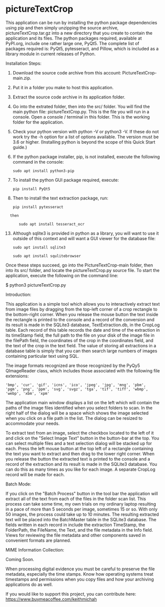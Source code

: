 # pictureTextCrop

This application can be run by installing the python package dependencies using pip and then simply unzipping the source archive, pictureTextCrop.tar.gz into a new directory that you create to contain the application and its files.  The python packages required, available at PyPI.org, include one rather large one, PyQt5.  The complete list of packages required is: PyQt5, pytesseract, and Pillow, which is included as a library module in current releases of Python.

Installation Steps:

1.    Download the source code archive from this account: PictureTextCrop-main.zip.
2.    Put it in a folder you make to host this application.
3.    Extract the source code archive in its application folder.
4.    Go into the extrated folder, then into the src/ folder.  You will find the main python file: pictureTextCrop.py.  This is the file you will run in a console.
      Open a console / terminal in this folder.  This is the working folder for the application.
6.    Check your python version with python -V or python3 -V.  If these do not work try the -h option for a list of options available.  The version must be 3.6 or higher.
        (Installing python is beyond the scope of this Quick Start guide.)
7.    If the python package installer, pip, is not installed, execute the following command in the console:<br>
  
          sudo apt install python3-pip
9.    To install the python GUI package required, execute:
   
          pip install PyQt5
11.    Then to install the text extraction package, run:
   
           pip install pytesseract
   
      then
      
          sudo apt install tesseract_ocr
13.    Although sqlite3 is provided in python as a library, you will want to use it outside of this context and will want a GUI viewer for the database file:
   
           sudo apt install sqlite3
   
           sudo apt install squlitebrowser
   

Once these steps succeed, go into the PictureTextCrop-main folder, then into its src/ folder, and locate the pictureTextCrop.py source file. To start the application, execute the following on the command line:

$ python3 pictureTextCrop.py


Introduction:

This application is a simple tool which allows you to interactively extract text from image files by dragging from the top-left corner of a crop rectangle to the bottom-right corner. When you release the mouse button the text inside the rectangle is printed to the console and a record of the conversion and its result is made in the SQLite3 database, TextExtraction.db, in the CropLog table. Each record of this table records the date and time of the extraction in its timeStamp field, the full path to the file on your disk of the image file in the filePath field, the coordinates of the crop in the coordinates field, and the text of the crop in the text field. The value of storing all extractions in a database table is simply that you can then search large numbers of images containing particular text using SQL.

The image formats recognized are those recognized by the PyQy5 QImageReader class, which includes those associated with the following file extensions:

    'bmp', 'cur', 'gif', 'icns', 'ico', 'jpeg', 'jpg', 'mng', 'pbm', 'pgm', 'png', 'ppm', 'svg', 'svgz', 'tga', 'tif', 'tiff', 'wbmp', 'webp', 'xbm', 'xpm'

The application main window displays a list on the left which will contain the paths of the image files identified when you select folders to scan.  In the right half of the dialog will be a space which shows the image selected when you click on a file path in the list.  The dialog can be resized to accommodate your needs.

To extract text from an image, select the checkbox located to the left of it and click on the "Select Image Text" button in the button-bar at the top. You can select multiple files and a text selection dialog will be stacked up for each. Press the left mouse button at the top left of a rectangle containing the text you want to extract and then drag to the lower right corner. When you release the button the extracted text is printed to the console and a record of the extraction and its result is made in the SQLite3 database. You can do this as many times as you like for each image. A separate CropLog record will be made for each.

Batch Mode:

If you click on the "Batch Process" button in the tool bar the application will extract all of the text from each of the files in the folder scan list. This process can take some time, my own trials on my ordinary laptop resulting in a pace of more than 5 seconds per image, sometimes 15 or so. With only 50 images, the process could take up to 10 minutes. The resulting extracted text will be placed into the BatchMaster table in the SQLite3 database. The fields written in each record in include the extraction TimeStamp, the FolderPath, the FileName, the Text, and the file metadata in the Info field. Views for reviewing the file metadata and other components saved in convenient formats are planned.


MIME Information Collection:

Coming Soon.

When processing digital evidence you must be careful to preserve the file metadata, especially the time stamps. 
Know how operating systems treat timestamps and permissions when you copy files and how your archiving applications do as well. 


If you would like to support this project, you can contribute here: https://www.buymeacoffee.com/keithmichah

